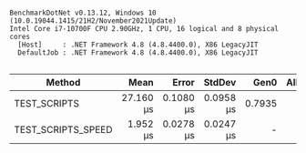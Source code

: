 ```

BenchmarkDotNet v0.13.12, Windows 10 (10.0.19044.1415/21H2/November2021Update)
Intel Core i7-10700F CPU 2.90GHz, 1 CPU, 16 logical and 8 physical cores
  [Host]     : .NET Framework 4.8 (4.8.4400.0), X86 LegacyJIT
  DefaultJob : .NET Framework 4.8 (4.8.4400.0), X86 LegacyJIT


```
| Method             | Mean      | Error     | StdDev    | Gen0   | Allocated |
|------------------- |----------:|----------:|----------:|-------:|----------:|
| TEST_SCRIPTS       | 27.160 μs | 0.1080 μs | 0.0958 μs | 0.7935 |    4238 B |
| TEST_SCRIPTS_SPEED |  1.952 μs | 0.0278 μs | 0.0247 μs |      - |      16 B |
